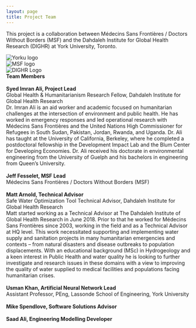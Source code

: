 ```yaml
---
layout: page
title: Project Team
---
```

This project is a collaboration between Médecins Sans Frontières / Doctors Without Borders (MSF) and the Dahdaleh Institute for Global Health Research (DIGHR) at York University, Toronto.

  <div class="column">
     <img src="{{ site.baseurl }}/public/images/yorku_logo.png" alt="Yorku logo">
  </div>
  <div class="column">
     <img src="{{ site.baseurl }}/public/images/MSF.jpg" alt="MSF logo">
  </div>
  <div class="column">
     <img src="{{ site.baseurl }}/public/images/DIGHRlogo-red.png" alt="DIGHR Logo">
  </div>

<div>
<b>Team Members</b><br>
  <br>
<b>Syed Imran Ali, Project Lead</b><br>
Global Health & Humanitarianism Research Fellow, Dahdaleh Institute for Global Health Research<br>
Dr. Imran Ali is an aid worker and academic focused on humanitarian challenges at the intersection of environment and public health. He has worked in emergency responses and led operational research with Médecins Sans Frontières and the United Nations High Commissioner for Refugees in South Sudan, Pakistan, Jordan, Rwanda, and Uganda. Dr. Ali has taught at the University of California, Berkeley, where he completed a postdoctoral fellowship in the Development Impact Lab and the Blum Center for Developing Economies. Dr. Ali received his doctorate in environmental engineering from the University of Guelph and his bachelors in engineering from Queen’s University.<br>
<br>
<b>Jeff Fesselet, MSF Lead</b><br>
Médecins Sans Frontières / Doctors Without Borders (MSF)<br>
<br>
<b>Matt Arnold, Technical Advisor</b><br>
Safe Water Optimization Tool Technical Advisor, Dahdaleh Institute for Global Health Research<br>
Matt started working as a Technical Advisor at The Dahdaleh Institute of Global Health Research in June 2018. Prior to that he worked for Médecins Sans Frontières since 2003, working in the field and as a Technical Advisor at HQ level. This work necessitated supporting and implementing water supply and sanitation projects in many humanitarian emergencies and contexts – from natural disasters and disease outbreaks to population displacements. With an educational background (MSc) in Hydrogeology and a keen interest in Public Health and water quality he is looking to further investigate and research issues in these domains with a view to improving the quality of water supplied to medical facilities and populations facing humanitarian crises.<br>
<br>
<b>Usman Khan, Artificial Neural Network Lead</b><br>
Assistant Professor, PEng, Lassonde School of Engineering, York University<br>
<br>
<b>Mike Spendlove, Software Solutions Advisor</b><br>
<br>
<b>Saad Ali, Engineering Modelling Developer</b>
</div>
